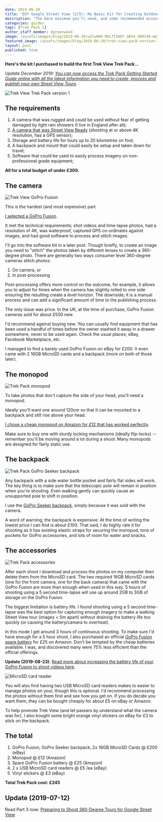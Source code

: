 ```yaml
---
date: 2019-06-28
title: "DIY Google Street View (2/5): My Basic Kit for Creating Outdoor Street View Tours"
description: "The bare minimum you'll need, and some recommended accessories for building a Trek Pack to shoot 360-degree tours."
categories: guides
tags: [Trek Pack 1]
author_staff_member: dgreenwood
image: /assets/images/blog/2019-06-28/uklw006-MULTISHOT_0854_000140-meta.jpg
featured_image: /assets/images/blog/2019-06-28/trek-view-pack-version-1-sm.jpg
layout: post
published: true
---
```


**Here's the kit I purchased to build the first Trek View Trek Pack...**

_Update December 2019: [You can now access the Trek Pack Getting Started Guide online with all the latest information you need to create, process and publish your own Street View Tours](/trek-pack)._

<img class="img-fluid" src="/assets/images/blog/2019-06-28/trek-view-pack-version-1-sm.jpg" alt="Trek View Trek Pack version 1" title="Trek View Trek Pack version 1" />

## The requirements

1. A camera that was rugged and could be used without fear of getting damaged by light rain showers (I live in England after all);
2. [A camera that was Street View Ready](https://www.google.com/streetview/contacts-tools/products/) (shooting at or above 4K resolution, has a GPS sensor);
3. Storage and battery life for tours up to 20 kilometres on foot;
4. A backpack and mount that could easily be setup and taken down for travel;
5. Software that could be used to easily process imagery on non-professional grade equipment; 

**All for a total budget of under £300.**

## The camera

<img class="img-fluid" src="/assets/images/blog/2019-06-28/trek-view-go-pro-fusion.jpg" alt="Trek View GoPro Fusion" title="Trek View GoPro Fusion" />

This is the hardest (and most expensive) part.

[I selected a GoPro Fusion](https://gopro.com/en/gb/shop/cameras/fusion/CHDHZ-103-master.html).

It met the technical requirements; shot videos and time-lapse photos, had a resolution of 4K, was waterproof, captured GPS co-ordinates against images, and had good software to process and stitch images.

I'll go into the software bit in a later post. Though briefly, to create an image you need to "stitch" the photos taken by different lenses to create a 360-degree photo. There are generally two ways consumer level 360-degree cameras stitch photos:

1. On camera, or
2. In post-processing

Post-processing offers more control on the outcome, for example, it allows you to adjust for times when the camera has slightly rolled to one side ensuring the resulting create a level horizon. The downside; it is a manual process and can add a significant amount of time to the publishing process.

The only issue was price. In the UK, at the time of purchase, GoPro Fusion cameras sold for about £500 new.

I'd recommend against buying new. You can usually find equipment that has been used a handful of times before the owner stashed it away in a drawer somewhere, never to be used again. Check the usual places; eBay, Facebook Marketplace, etc.

I managed to find a barely used GoPro Fusion on eBay for £200. It even came with 2 16GB MicroSD cards and a backpack (more on both of those later).

## The monopod

<img class="img-fluid" src="/assets/images/blog/2019-06-28/trek-view-trek-pack-monopod.jpg" alt="Trek Pack monopod" title="Trek Pack monopod" />

To take photos that don't capture the side of your head, you'll need a monopod.

Ideally you'll want one around 120cm so that it can be mounted to a backpack and still rise above your head.

[I chose a cheap monopod on Amazon for £12 that has worked perfectly](https://www.amazon.co.uk/gp/product/B00X9SM134/).

Make sure to buy one with sturdy locking mechanisms (ideally flip-locks) -- remember you'll be moving around a lot during a shoot. Many monopods are designed for fairly static use.

## The backpack

<img class="img-fluid" src="/assets/images/blog/2019-06-28/trek-pack-setup-for-travel.jpg" alt="Trek Pack GoPro Seeker backpack" title="Trek Pack GoPro Seeker backpack" />

Any backpack with a side water bottle pocket and fairly flat sides will work. The key thing is to make sure that the telescopic pole will remain in position when you're shooting. Even walking gently can quickly cause an unsupported pole to shift in position.

I use the [GoPro Seeker backpack](https://gopro.com/en/gb/shop/accessories/seeker/AWOPB-002.html), simply because it was sold with the camera.

A word of warning; the backpack is expensive. At the time of writing the lowest price I can find is about £100. That said, I do highly rate it for shooting as it has existing elastic straps for securing the monopod, tons of pockets for GoPro accessories, and lots of room for water and snacks.

## The accessories

<img class="img-fluid" src="/assets/images/blog/2019-06-28/trek-pack-accessories.jpg" alt="Trek Pack accessories" title="Trek Pack accessories" />

After each shoot I download and process the photos on my computer then delete them from the MicroSD card. The two required 16GB MicroSD cards (one for the front camera, one for the back camera) that came with the GoPro Fusion are more than enough when used in this way. 5 hours of shooting using a 5 second time-lapse will use up around 2GB to 3GB of storage on the GoPro Fusion.

The biggest limitation is battery life. I found shooting using a 5 second time-lapse was the best option for capturing enough imagery to make a walking Street View tour (images < 5m apart) without draining the battery life too quickly (or causing the battery/camera to overheat).

In this mode I get around 3 hours of continuous shooting. To make sure I'd have enough for a 5 hour shoot, I also purchased an official [GoPro Fusion spare battery](https://gopro.com/en/gb/shop/accessories/rechargeable-battery/ASBBA-001.html) for £25 on Amazon. Don't be tempted by the cheap batteries available. I was, and discovered many were 75% less efficient than the official offerings.

**Update (2019-08-23)**: [Read more about increasing the battery life of your GoPro Fusion to shoot videos here](/blog/2019/diy-google-street-view-part-6-increasing-gopro-fusion-battery-life).

<img class="img-fluid" src="/assets/images/blog/2019-06-28/trek-view-micro-sd-usb.jpg" alt="MicroSD card reader" title="MicroSD card reader" />

You will also find having two USB MicroSD card readers makes to easier to manage photos on your, though this is optional. I'd recommend processing the photos without them first and see how you get on. If you do decide you want them, they can be bought cheaply for about £5 on eBay or Amazon.

To help promote Trek View (and let passers by understand what the camera was for), I also bought some bright orange vinyl stickers on eBay for £3 to stick on the backpack.

## The total

1. GoPro Fusion, GoPro Seeker backpack, 2x 16GB MicroSD Cards @ £200 (eBay)
2. Monopod @ £12 (Amazon)
3. Spare GoPro Fusion battery @ £25 (Amazon)
4. 2 x USB MicroSD card readers @ £5 /ea (eBay)
5. Vinyl stickers @ £3 (eBay)

**Total Trek Pack cost: £245**

## Update (2019-07-12)

Read Part 3 now: [Preparing to Shoot 360-Degree Tours for Google Street View](/blog/2019/diy-google-street-view-part-3-preparing-to-shoot)